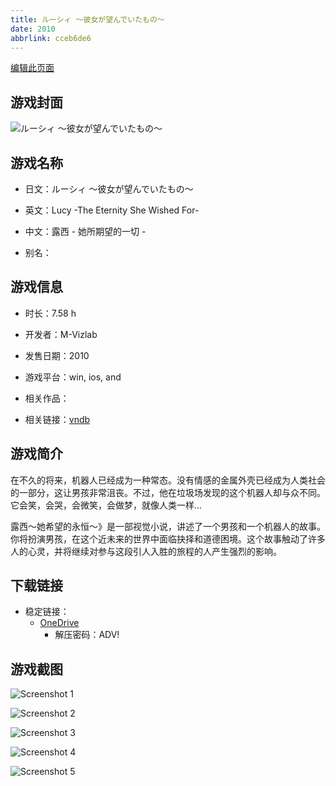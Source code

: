 ```yaml
---
title: ルーシィ ～彼女が望んでいたもの～
date: 2010
abbrlink: cceb6de6
---
```

[编辑此页面](https://github.com/ACG-3/ADV3-source/blob/main/source/_posts/games/%E3%83%AB%E3%83%BC%E3%82%B7%E3%82%A3%20%EF%BD%9E%E5%BD%BC%E5%A5%B3%E3%81%8C%E6%9C%9B%E3%82%93%E3%81%A7%E3%81%84%E3%81%9F%E3%82%82%E3%81%AE%EF%BD%9E.md)

## 游戏封面

![ルーシィ ～彼女が望んでいたもの～](https://pan.timero.xyz/onedrive/img_lib_001/%E3%83%AB%E3%83%BC%E3%82%B7%E3%82%A3%20%EF%BD%9E%E5%BD%BC%E5%A5%B3%E3%81%8C%E6%9C%9B%E3%82%93%E3%81%A7%E3%81%84%E3%81%9F%E3%82%82%E3%81%AE%EF%BD%9E_cover.avif)


## 游戏名称

- 日文：ルーシィ ～彼女が望んでいたもの～
- 英文：Lucy -The Eternity She Wished For-
- 中文：露西 - 她所期望的一切 -

- 别名：


## 游戏信息

- 时长：7.58 h
- 开发者：M-Vizlab
- 发售日期：2010
- 游戏平台：win, ios, and
- 相关作品：

- 相关链接：[vndb](https://vndb.org/v16743)


## 游戏简介

在不久的将来，机器人已经成为一种常态。没有情感的金属外壳已经成为人类社会的一部分，这让男孩非常沮丧。不过，他在垃圾场发现的这个机器人却与众不同。它会笑，会哭，会微笑，会做梦，就像人类一样...

露西～她希望的永恒～》是一部视觉小说，讲述了一个男孩和一个机器人的故事。你将扮演男孩，在这个近未来的世界中面临抉择和道德困境。这个故事触动了许多人的心灵，并将继续对参与这段引人入胜的旅程的人产生强烈的影响。




## 下载链接

- 稳定链接：
    - [OneDrive](https://pan.timero.xyz/onedrive/adv_lib_001/%E3%83%AB%E3%83%BC%E3%82%B7%E3%82%A3%20%EF%BD%9E%E5%BD%BC%E5%A5%B3%E3%81%8C%E6%9C%9B%E3%82%93%E3%81%A7%E3%81%84%E3%81%9F%E3%82%82%E3%81%AE%EF%BD%9E)
        - 解压密码：ADV!



## 游戏截图


![Screenshot 1](https://pan.timero.xyz/onedrive/img_lib_001/%E3%83%AB%E3%83%BC%E3%82%B7%E3%82%A3%20%EF%BD%9E%E5%BD%BC%E5%A5%B3%E3%81%8C%E6%9C%9B%E3%82%93%E3%81%A7%E3%81%84%E3%81%9F%E3%82%82%E3%81%AE%EF%BD%9E_Screenshot_1.avif)

![Screenshot 2](https://pan.timero.xyz/onedrive/img_lib_001/%E3%83%AB%E3%83%BC%E3%82%B7%E3%82%A3%20%EF%BD%9E%E5%BD%BC%E5%A5%B3%E3%81%8C%E6%9C%9B%E3%82%93%E3%81%A7%E3%81%84%E3%81%9F%E3%82%82%E3%81%AE%EF%BD%9E_Screenshot_2.avif)

![Screenshot 3](https://pan.timero.xyz/onedrive/img_lib_001/%E3%83%AB%E3%83%BC%E3%82%B7%E3%82%A3%20%EF%BD%9E%E5%BD%BC%E5%A5%B3%E3%81%8C%E6%9C%9B%E3%82%93%E3%81%A7%E3%81%84%E3%81%9F%E3%82%82%E3%81%AE%EF%BD%9E_Screenshot_3.avif)

![Screenshot 4](https://pan.timero.xyz/onedrive/img_lib_001/%E3%83%AB%E3%83%BC%E3%82%B7%E3%82%A3%20%EF%BD%9E%E5%BD%BC%E5%A5%B3%E3%81%8C%E6%9C%9B%E3%82%93%E3%81%A7%E3%81%84%E3%81%9F%E3%82%82%E3%81%AE%EF%BD%9E_Screenshot_4.avif)

![Screenshot 5](https://pan.timero.xyz/onedrive/img_lib_001/%E3%83%AB%E3%83%BC%E3%82%B7%E3%82%A3%20%EF%BD%9E%E5%BD%BC%E5%A5%B3%E3%81%8C%E6%9C%9B%E3%82%93%E3%81%A7%E3%81%84%E3%81%9F%E3%82%82%E3%81%AE%EF%BD%9E_Screenshot_5.avif)

